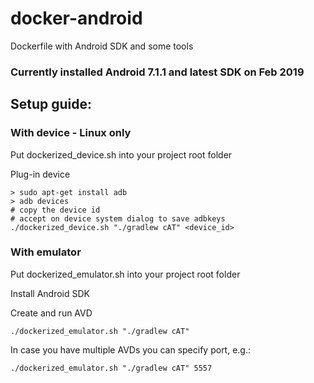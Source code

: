 # docker-android
Dockerfile with Android SDK and some tools

### Currently installed Android 7.1.1 and latest SDK on Feb 2019

## Setup guide:

### With device - Linux only

Put dockerized_device.sh into your project root folder

Plug-in device
```
> sudo apt-get install adb
> adb devices
# copy the device id
# accept on device system dialog to save adbkeys
./dockerized_device.sh "./gradlew cAT" <device_id>
```

### With emulator

Put dockerized_emulator.sh into your project root folder

Install Android SDK

Create and run AVD
```
./dockerized_emulator.sh "./gradlew cAT"
```

In case you have multiple AVDs you can specify port, e.g.:

```
./dockerized_emulator.sh "./gradlew cAT" 5557
```
